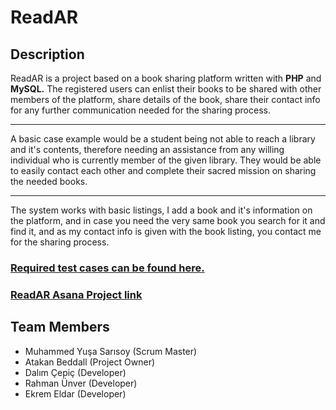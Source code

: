 # ReadAR
## Description
ReadAR is a project based on a book sharing platform written with __PHP__ and __MySQL.__ 
The registered users can enlist their books to be shared with other members of the platform, share details of the book, share their contact info for any further communication needed for the sharing process. 
***
A basic case example would be a student being not able to reach a library and it's contents, therefore needing an assistance from any willing individual who is currently member of the given library. They would be able to easily contact each other and complete their sacred mission on sharing the needed books.
***
The system works with basic listings, I add a book and it's information on the platform, and in case you need the very same book you search for it and find it, and as my contact info is given with the book listing, you contact me for the sharing process.

### [Required test cases can be found here.](https://github.com/Team-ReadAR/ReadAR/tree/master/ReadAR%20Tests "Test Cases for ReadAR")
### [ReadAR Asana Project link](https://app.asana.com/0/461133111749573/461133111749573 "ReadAR")

## Team Members
- Muhammed Yuşa Sarısoy (Scrum Master)
- Atakan Beddall (Project Owner)
- Dalım Çepiç (Developer)
- Rahman Ünver (Developer)
- Ekrem Eldar (Developer)

